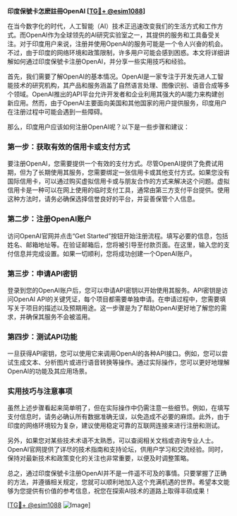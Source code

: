 **印度保號卡怎麽註冊OpenAI [[TG💪+ @esim1088](https://t.me/s/esim1088)]**

在当今数字化的时代，人工智能（AI）技术正迅速改变我们的生活方式和工作方式。而OpenAI作为全球领先的AI研究实验室之一，其提供的服务和工具备受关注。对于印度用户来说，注册并使用OpenAI的服务可能是一个令人兴奋的机会。不过，由于印度的网络环境和政策限制，许多用户可能会感到困惑。本文将详细讲解如何通过印度保號卡注册OpenAI，并分享一些实用技巧和经验。

首先，我们需要了解OpenAI的基本情况。OpenAI是一家专注于开发先进人工智能技术的研究机构，其产品和服务涵盖了自然语言处理、图像识别、语音合成等多个领域。OpenAI推出的API平台允许开发者和企业利用其强大的AI能力来构建创新应用。然而，由于OpenAI主要面向美国和其他国家的用户提供服务，印度用户在注册过程中可能会遇到一些障碍。

那么，印度用户应该如何注册OpenAI呢？以下是一些步骤和建议：

### 第一步：获取有效的信用卡或支付方式

要注册OpenAI，您需要提供一个有效的支付方式。尽管OpenAI提供了免费试用期，但为了长期使用其服务，您需要绑定一张信用卡或其他支付方式。如果您没有国际信用卡，可以通过购买虚拟信用卡或与朋友合作的方式来解决这个问题。虚拟信用卡是一种可以在网上使用的临时支付工具，通常由第三方支付平台提供。使用这种方法时，请务必确保选择信誉良好的平台，并妥善保管个人信息。

### 第二步：注册OpenAI账户

访问OpenAI官网并点击“Get Started”按钮开始注册流程。填写必要的信息，包括姓名、邮箱地址等。在验证邮箱后，您将被引导至付款页面。在这里，输入您的支付信息并完成设置。如果一切顺利，您将成功创建一个OpenAI账户。

### 第三步：申请API密钥

登录到您的OpenAI账户后，您可以申请API密钥以开始使用其服务。API密钥是访问OpenAI API的关键凭证，每个项目都需要单独申请。在申请过程中，您需要填写关于项目的描述以及预期用途。这一步骤是为了帮助OpenAI更好地了解您的需求，并确保其服务不会被滥用。

### 第四步：测试API功能

一旦获得API密钥，您可以使用它来调用OpenAI的各种API接口。例如，您可以尝试生成文本、分析图片或进行语音转换等操作。通过实际操作，您可以更好地理解OpenAI的功能及其应用场景。

### 实用技巧与注意事项

虽然上述步骤看起来简单明了，但在实际操作中仍需注意一些细节。例如，在填写支付信息时，请务必确认所有数据准确无误，以免造成不必要的麻烦。此外，由于印度的网络环境较为复杂，建议使用稳定可靠的互联网连接来进行注册和测试。

另外，如果您对某些技术术语不太熟悉，可以查阅相关文档或咨询专业人士。OpenAI官网提供了详尽的技术指南和支持论坛，供用户学习和交流经验。同时，保持对最新技术和政策变化的关注也非常重要，以便及时调整策略。

总之，通过印度保號卡注册OpenAI并不是一件遥不可及的事情。只要掌握了正确的方法，并遵循相关规定，您就可以顺利地加入这个充满机遇的世界。希望本文能够为您提供有价值的参考信息，祝您在探索AI技术的道路上取得丰硕成果！

[[TG💪+ @esim1088](https://t.me/s/esim1088) ![Image](https://i.postimg.cc/4NQfJmqS/Snipaste-2025-05-13-00-14-12.png)]